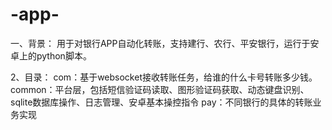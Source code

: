 # -app-
一、背景：
用于对银行APP自动化转账，支持建行、农行、平安银行，运行于安卓上的python脚本。

2、目录：
com：基于websocket接收转账任务，给谁的什么卡号转账多少钱。
common：平台层，包括短信验证码读取、图形验证码获取、动态键盘识别、sqlite数据库操作、日志管理、安卓基本操控指令
pay：不同银行的具体的转账业务实现
